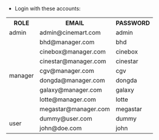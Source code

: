 - Login with these accounts:
<table>
  <center><tr><th>ROLE</th><th>EMAIL</th><th>PASSWORD</th></tr></center>
  <tr><td>admin</td><td>admin@cinemart.com</td><td>admin</td></tr>
  <tr><td rowspan=8>manager</td><td>bhd@manager.com</td><td>bhd</td></tr>
  <tr><td>cinebox@manager.com</td><td>cinebox</td></tr>
  <tr><td>cinestar@manager.com</td><td>cinestar</td></tr>
  <tr><td>cgv@manager.com</td><td>cgv</td></tr>
  <tr><td>dongda@manager.com</td><td>dongda</td></tr>
  <tr><td>galaxy@manager.com</td><td>galaxy</td></tr>
  <tr><td>lotte@manager.com</td><td>lotte</td></tr>
  <tr><td>megastar@manager.com</td><td>megastar</td></tr>
  <tr><td rowspan=2>user</td><td>dummy@user.com</td><td>dummy</td></tr>
  <tr><td>john@doe.com</td><td>john</td></tr>
</table>

